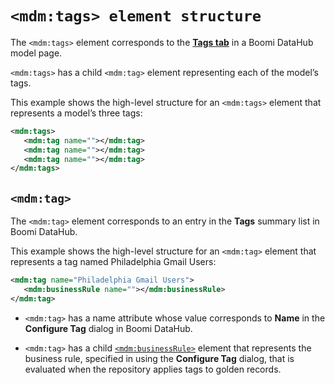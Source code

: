 # `<mdm:tags> element structure` 

<head>
  <meta name="guidename" content="DataHub"/>
  <meta name="context" content="GUID-02100800-d25a-4240-924c-a1c99d82bff3"/>
</head>

The `<mdm:tags>` element corresponds to the [**Tags tab**](/docs/Atomsphere/Master%20Data%20Hub/Menu/r-mdm-Tags_tab_8ace0b7a-705e-42ce-a055-66e315504a91.md) in a Boomi DataHub model page.

`<mdm:tags>` has a child `<mdm:tag>` element representing each of the model’s tags.

This example shows the high-level structure for an `<mdm:tags>` element that represents a model’s three tags:

``` xml
<mdm:tags>
   <mdm:tag name=""></mdm:tag>
   <mdm:tag name=""></mdm:tag>
   <mdm:tag name=""></mdm:tag>
</mdm:tags>
```

## `<mdm:tag>` 

The `<mdm:tag>` element corresponds to an entry in the **Tags** summary list in Boomi DataHub. 

This example shows the high-level structure for an `<mdm:tag>` element that represents a tag named Philadelphia Gmail Users:

``` xml
<mdm:tag name="Philadelphia Gmail Users">
   <mdm:businessRule name=""></mdm:businessRule>
</mdm:tag>
```

-   `<mdm:tag>` has a name attribute whose value corresponds to **Name** in the **Configure Tag** dialog in Boomi DataHub. 

-   `<mdm:tag>` has a child [`<mdm:businessRule>`](/docs/Atomsphere/Master%20Data%20Hub/REST%20APIs/hub-mdm_businessRule_element_structure_6eb50aa0-411a-4767-9813-b8d11625c4e6.md) element that represents the business rule, specified in using the **Configure Tag** dialog, that is evaluated when the repository applies tags to golden records.